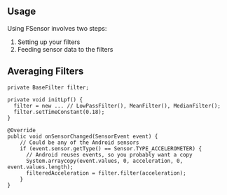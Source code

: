 ## Usage
Using FSensor involves two steps:

1. Setting up your filters
2. Feeding sensor data to the filters

## Averaging Filters

```
private BaseFilter filter; 

private void initLpf() {
  filter = new ... // LowPassFilter(), MeanFilter(), MedianFilter();
  filter.setTimeConstant(0.18);
}

@Override
public void onSensorChanged(SensorEvent event) {
    // Could be any of the Android sensors
    if (event.sensor.getType() == Sensor.TYPE_ACCELEROMETER) {
      // Android reuses events, so you probably want a copy
      System.arraycopy(event.values, 0, acceleration, 0, event.values.length);
      filteredAcceleration = filter.filter(acceleration);
    } 
}
```


